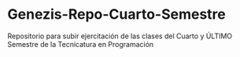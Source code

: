 # Genezis-Repo-Cuarto-Semestre
Repositorio para subir ejercitación de las clases del Cuarto y ÚLTIMO Semestre de la Tecnicatura en Programación
